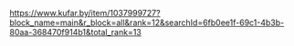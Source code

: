 https://www.kufar.by/item/1037999727?block_name=main&r_block=all&rank=12&searchId=6fb0ee1f-69c1-4b3b-80aa-368470f914b1&total_rank=13
